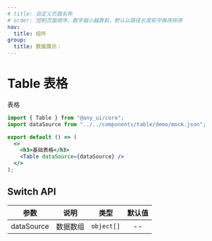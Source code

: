 ```yaml
---
# title: 自定义页面名称
# order: 控制页面顺序，数字越小越靠前，默认以路径长度和字典序排序
nav:
  title: 组件
group:
  title: 数据展示：
---
```


# Table 表格

表格

```jsx
import { Table } from "@any_ui/core";
import dataSource from "../../components/table/demo/mock.json";

export default () => (
  <>
    <h3>基础表格</h3>
    <Table dataSource={dataSource} />
  </>
);
```

## Switch API

|    参数    |   说明   |    类型    | 默认值 |
| :--------: | :------: | :--------: | :----: |
| dataSource | 数据数组 | `object[]` |   --   |
